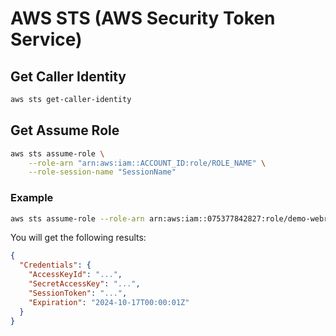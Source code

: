 # AWS STS (AWS Security Token Service)

## Get Caller Identity

```bash
aws sts get-caller-identity
```

## Get Assume Role

```bash
aws sts assume-role \
    --role-arn "arn:aws:iam::ACCOUNT_ID:role/ROLE_NAME" \
    --role-session-name "SessionName"
```

### Example

```bash
aws sts assume-role --role-arn arn:aws:iam::075377842827:role/demo-webrtc-role --role-session-name DemoWebRTC
```

You will get the following results:

```json
{
  "Credentials": {
    "AccessKeyId": "...",
    "SecretAccessKey": "...",
    "SessionToken": "...",
    "Expiration": "2024-10-17T00:00:01Z"
  }
}
```